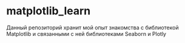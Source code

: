 # matplotlib_learn
Данный репозиторий хранит мой опыт знакомства с библиотекой Matplotlib и связанными с ней библиотеками Seaborn и Plotly
